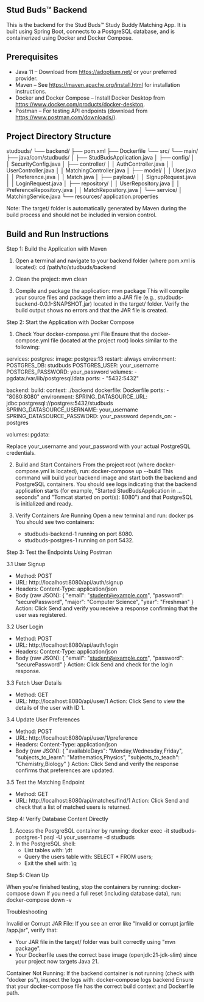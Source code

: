 Stud Buds™ Backend
------------------
This is the backend for the Stud Buds™ Study Buddy Matching App. It is built using Spring Boot, connects to a PostgreSQL database, and is containerized using Docker and Docker Compose.

Prerequisites
-------------
- Java 11 – Download from https://adoptium.net/ or your preferred provider.
- Maven – See https://maven.apache.org/install.html for installation instructions.
- Docker and Docker Compose – Install Docker Desktop from https://www.docker.com/products/docker-desktop.
- Postman – For testing API endpoints (download from https://www.postman.com/downloads/).

Project Directory Structure
--------------------------
studbuds/
└── backend/
    ├── pom.xml
    ├── Dockerfile
    └── src/
        └── main/
            ├── java/com/studbuds/
            │   ├── StudBudsApplication.java
            │   ├── config/
            │   │   SecurityConfig.java
            │   ├── controller/
            │   │   AuthController.java
            │   │   UserController.java
            │   │   MatchingController.java
            │   ├── model/
            │   │   User.java
            │   │   Preference.java
            │   │   Match.java
            │   ├── payload/
            │   │   SignupRequest.java
            │   │   LoginRequest.java
            │   ├── repository/
            │   │   UserRepository.java
            │   │   PreferenceRepository.java
            │   │   MatchRepository.java
            │   └── service/
            │       MatchingService.java
            └── resources/
                application.properties

Note: The target/ folder is automatically generated by Maven during the build process and should not be included in version control.

Build and Run Instructions
--------------------------
Step 1: Build the Application with Maven

1. Open a terminal and navigate to your backend folder (where pom.xml is located):
   cd /path/to/studbuds/backend

2. Clean the project:
   mvn clean

3. Compile and package the application:
   mvn package
   This will compile your source files and package them into a JAR file (e.g., studbuds-backend-0.0.1-SNAPSHOT.jar) located in the target/ folder.
   Verify the build output shows no errors and that the JAR file is created.

Step 2: Start the Application with Docker Compose

1. Check Your docker-compose.yml File
   Ensure that the docker-compose.yml file (located at the project root) looks similar to the following:

services:
  postgres:
    image: postgres:13
    restart: always
    environment:
      POSTGRES_DB: studbuds
      POSTGRES_USER: your_username
      POSTGRES_PASSWORD: your_password
    volumes:
      - pgdata:/var/lib/postgresql/data
    ports:
      - "5432:5432"

  backend:
    build:
      context: ./backend
      dockerfile: Dockerfile
    ports:
      - "8080:8080"
    environment:
      SPRING_DATASOURCE_URL: jdbc:postgresql://postgres:5432/studbuds
      SPRING_DATASOURCE_USERNAME: your_username
      SPRING_DATASOURCE_PASSWORD: your_password
    depends_on:
      - postgres

volumes:
  pgdata:

Replace your_username and your_password with your actual PostgreSQL credentials.

2. Build and Start Containers
   From the project root (where docker-compose.yml is located), run:
   docker-compose up --build
   This command will build your backend image and start both the backend and PostgreSQL containers.
   You should see logs indicating that the backend application starts (for example, "Started StudBudsApplication in ... seconds" and "Tomcat started on port(s): 8080") and that PostgreSQL is initialized and ready.

3. Verify Containers Are Running
   Open a new terminal and run:
   docker ps
   You should see two containers:
   - studbuds-backend-1 running on port 8080.
   - studbuds-postgres-1 running on port 5432.

Step 3: Test the Endpoints Using Postman

3.1 User Signup
- Method: POST
- URL: http://localhost:8080/api/auth/signup
- Headers: Content-Type: application/json
- Body (raw JSON):
{
  "email": "student@example.com",
  "password": "securePassword",
  "major": "Computer Science",
  "year": "Freshman"
}
Action: Click Send and verify you receive a response confirming that the user was registered.

3.2 User Login
- Method: POST
- URL: http://localhost:8080/api/auth/login
- Headers: Content-Type: application/json
- Body (raw JSON):
{
  "email": "student@example.com",
  "password": "securePassword"
}
Action: Click Send and check for the login response.

3.3 Fetch User Details
- Method: GET
- URL: http://localhost:8080/api/user/1
Action: Click Send to view the details of the user with ID 1.

3.4 Update User Preferences
- Method: POST
- URL: http://localhost:8080/api/user/1/preference
- Headers: Content-Type: application/json
- Body (raw JSON):
{
  "availableDays": "Monday,Wednesday,Friday",
  "subjects_to_learn": "Mathematics,Physics",
  "subjects_to_teach": "Chemistry,Biology"
}
Action: Click Send and verify the response confirms that preferences are updated.

3.5 Test the Matching Endpoint
- Method: GET
- URL: http://localhost:8080/api/matches/find/1
Action: Click Send and check that a list of matched users is returned.

Step 4: Verify Database Content Directly

1. Access the PostgreSQL container by running:
   docker exec -it studbuds-postgres-1 psql -U your_username -d studbuds
2. In the PostgreSQL shell:
   - List tables with: \dt
   - Query the users table with: SELECT * FROM users;
   - Exit the shell with: \q

Step 5: Clean Up

When you're finished testing, stop the containers by running:
   docker-compose down
If you need a full reset (including database data), run:
   docker-compose down -v

Troubleshooting

Invalid or Corrupt JAR File:
If you see an error like "Invalid or corrupt jarfile /app.jar", verify that:
  - Your JAR file in the target/ folder was built correctly using "mvn package".
  - Your Dockerfile uses the correct base image (openjdk:21-jdk-slim) since your project now targets Java 21.

Container Not Running:
If the backend container is not running (check with "docker ps"), inspect the logs with:
   docker-compose logs backend
Ensure that your docker-compose file has the correct build context and Dockerfile path.